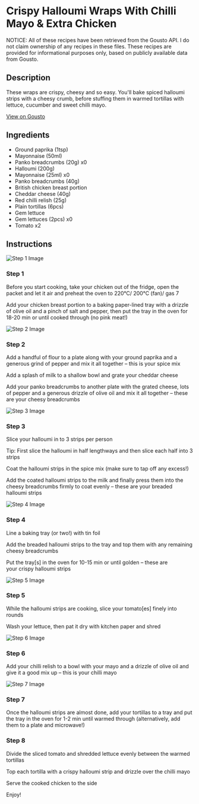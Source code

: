 # Crispy Halloumi Wraps With Chilli Mayo & Extra Chicken

NOTICE: All of these recipes have been retrieved from the Gousto API. I do not claim ownership of any recipes in these files. These recipes are provided for informational purposes only, based on publicly available data from Gousto.

## Description

These wraps are crispy, cheesy and so easy. You'll bake spiced halloumi strips with a cheesy crumb, before stuffing them in warmed tortillas with lettuce, cucumber and sweet chilli mayo. 

[View on Gousto](https://www.gousto.co.uk/recipes/cookbook/crispy-halloumi-wraps-with-chilli-mayo-extra-chicken)

## Ingredients

- Ground paprika (1tsp)
- Mayonnaise (50ml)
- Panko breadcrumbs (20g) x0
- Halloumi (200g)
- Mayonnaise (25ml) x0
- Panko breadcrumbs (40g)
- British chicken breast portion
- Cheddar cheese (40g)
- Red chilli relish (25g)
- Plain tortillas (6pcs)
- Gem lettuce
- Gem lettuces (2pcs) x0
- Tomato x2

## Instructions

![Step 1 Image](https://production-media.gousto.co.uk/cms/recipe-step-image/1-chicken-breast-on-baking-tray-1731659161811-x200.jpg)

### Step 1

Before you start cooking, take your chicken out of the fridge, open the packet and let it air and preheat the oven to 220°C/ 200°C (fan)/ gas 7

Add your chicken breast portion to a baking paper-lined tray with a drizzle of olive oil and a pinch of salt and pepper, then put the tray in the oven for 18-20 min or until cooked through (no pink meat!)

![Step 2 Image](https://production-media.gousto.co.uk/cms/recipe-step-image/step-2-1731659168292-x200.jpg)

### Step 2

Add a handful of flour to a plate along with your ground paprika and a generous grind of pepper and mix it all together – this is your spice mix

Add a splash of milk to a shallow bowl and grate your cheddar cheese

Add your panko breadcrumbs to another plate with the grated cheese, lots of pepper and a generous drizzle of olive oil and mix it all together – these are your cheesy breadcrumbs

![Step 3 Image](https://production-media.gousto.co.uk/cms/recipe-step-image/step-3-1731659172107-x200.jpg)

### Step 3

Slice your halloumi in to 3 strips per person

Tip: First slice the halloumi in half lengthways and then slice each half into 3 strips

Coat the halloumi strips in the spice mix (make sure to tap off any excess!)

Add the coated halloumi strips to the milk and finally press them into the cheesy breadcrumbs firmly to coat evenly – these are your breaded halloumi strips

![Step 4 Image](https://production-media.gousto.co.uk/cms/recipe-step-image/step-4-1731659175749-x200.jpg)

### Step 4

Line a baking tray (or two!) with tin foil

Add the breaded halloumi strips to the tray and top them with any remaining cheesy breadcrumbs

Put the tray[s] in the oven for 10-15 min or until golden – these are your crispy halloumi strips

![Step 5 Image](https://production-media.gousto.co.uk/cms/recipe-step-image/Step-5-1731659200623-x200.jpg)

### Step 5

While the halloumi strips are cooking, slice your tomato[es] finely into rounds

Wash your lettuce, then pat it dry with kitchen paper and shred

![Step 6 Image](https://production-media.gousto.co.uk/cms/recipe-step-image/step-6-1731659203639-x200.jpg)

### Step 6

Add your chilli relish to a bowl with your mayo and a drizzle of olive oil and give it a good mix up – this is your chilli mayo

![Step 7 Image](https://production-media.gousto.co.uk/cms/recipe-step-image/step-7-1731659206525-x200.jpg)

### Step 7

Once the halloumi strips are almost done, add your tortillas to a tray and put the tray in the oven for 1-2 min until warmed through (alternatively, add them to a plate and microwave!)

### Step 8

Divide the sliced tomato and shredded lettuce evenly between the warmed tortillas

Top each tortilla with a crispy halloumi strip and drizzle over the chilli mayo

Serve the cooked chicken to the side

Enjoy!

